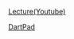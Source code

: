 [Lecture(Youtube)](https://youtube.com/playlist?list=PLmEhRs1HB7REpPG4vejEgmQpLNCMC0XkB)

[DartPad](https://dartpad.dev/)